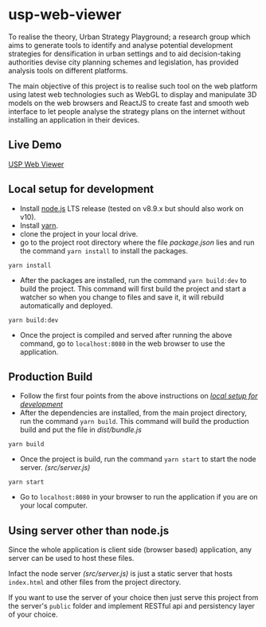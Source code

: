 # usp-web-viewer

To realise the theory, Urban Strategy Playground; a research group which aims to generate tools to identify and analyse potential development strategies for densification in urban settings and to aid decision-taking authorities devise city planning schemes and legislation, has provided analysis tools on different platforms.

The main objective of this project is to realise such tool on the web platform using latest web technologies such as WebGL to display and manipulate 3D models on the web browsers and ReactJS to create fast and smooth web interface to let people analyse the strategy plans on the internet without installing an application in their devices.

## Live Demo
[USP Web Viewer](https://usp-web-viewer.herokuapp.com/)

## Local setup for development

- Install [node.js](https://nodejs.org/en/) LTS release (tested on v8.9.x but should also work on v10).
- Install [yarn](https://yarnpkg.com/en/).
- clone the project in your local drive.
- go to the project root directory where the file _package.json_ lies and run the command `yarn install` to install the packages.

```
yarn install
``` 

- After the packages are installed, run the command `yarn build:dev` to build the project. This command will first build the project and start a watcher so when you change to files and save it, it will rebuild automatically and deployed.

```
yarn build:dev
```

- Once the project is compiled and served after running the above command, go to `localhost:8080` in the web browser to use the application.

## Production Build

- Follow the first four points from the above instructions on [_local setup for development_](#local-setup-for-development)
- After the dependencies are installed, from the main project directory, run the command `yarn build`. This command will build the production build and put the file in _dist/bundle.js_

```
yarn build
```

- Once the project is build, run the command `yarn start` to start the node server. _(src/server.js)_

```
yarn start
```
- Go to `localhost:8080` in your browser to run the application if you are on your local computer.

## Using server other than node.js

Since the whole application is client side (browser based) application, any server can be used to host these files.

Infact the node server _(src/server.js)_ is just a static server that hosts `index.html` and other files from the project directory.


If you want to use the server of your choice then just serve this project from the server's `public` folder and implement RESTful api and persistency layer of your choice.

